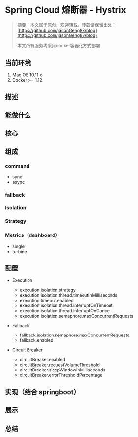 # Spring Cloud 熔断器 - Hystrix
> 摘要：本文属于原创，欢迎转载，转载请保留出处：[https://github.com/jasonGeng88/blog](https://github.com/jasonGeng88/blog)
> 
> 本文所有服务均采用docker容器化方式部署 
 
 
## 当前环境
1. Mac OS 10.11.x
2. Docker >= 1.12

## 描述

## 能做什么

## 核心

## 组成
### command
* sync
* async

### fallback

### Isolation

### Strategy

### Metrics（dashboard）
* single
* turbine

## 配置
* Execution
	* execution.isolation.strategy
	* execution.isolation.thread.timeoutInMilliseconds
	* execution.timeout.enabled
	* execution.isolation.thread.interruptOnTimeout
	* execution.isolation.thread.interruptOnCancel
	* execution.isolation.semaphore.maxConcurrentRequests
* Fallback
	* fallback.isolation.semaphore.maxConcurrentRequests
	* fallback.enabled
	 
* Circuit Breaker
	* circuitBreaker.enabled
	* circuitBreaker.requestVolumeThreshold
	* circuitBreaker.sleepWindowInMilliseconds
	* circuitBreaker.errorThresholdPercentage 

## 实现（结合 springboot）

## 展示

## 总结



